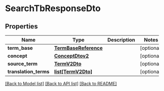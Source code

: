 # SearchTbResponseDto

## Properties
Name | Type | Description | Notes
------------ | ------------- | ------------- | -------------
**term_base** | [**TermBaseReference**](TermBaseReference.md) |  | [optional] 
**concept** | [**ConceptDtov2**](ConceptDtov2.md) |  | [optional] 
**source_term** | [**TermV2Dto**](TermV2Dto.md) |  | [optional] 
**translation_terms** | [**list[TermV2Dto]**](TermV2Dto.md) |  | [optional] 

[[Back to Model list]](../README.md#documentation-for-models) [[Back to API list]](../README.md#documentation-for-api-endpoints) [[Back to README]](../README.md)


